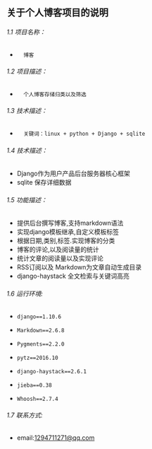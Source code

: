 ##  关于个人博客项目的说明

###### 1.1 项目名称： 
*		博客
###### 1.2 项目描述： 
*		个人博客存储归类以及筛选
###### 1.3 技术描述：
*		关键词：linux + python + Django + sqlite 
###### 1.4 技术描述：
*    Django作为用户产品后台服务器核心框架
*    sqlite 保存详细数据
###### 1.5 功能描述：
* 	 提供后台撰写博客,支持markdown语法
*	 实现django模板继承,自定义模板标签
* 	 根据日期,类别,标签.实现博客的分类
*	 博客的评论,以及阅读量的统计
*	 统计文章的阅读量以及实现评论
*    RSS订阅以及 Markdown为文章自动生成目录
*	 django-haystack 全文检索与关键词高亮
###### 1.6 运行环境:
*	  django==1.10.6
*     Markdown==2.6.8
*     Pygments==2.2.0
*     pytz==2016.10
*     django-haystack==2.6.1
*     jieba==0.38
*     Whoosh==2.7.4 
###### 1.7 联系方式:
*	 email:1294711271@qq.com
